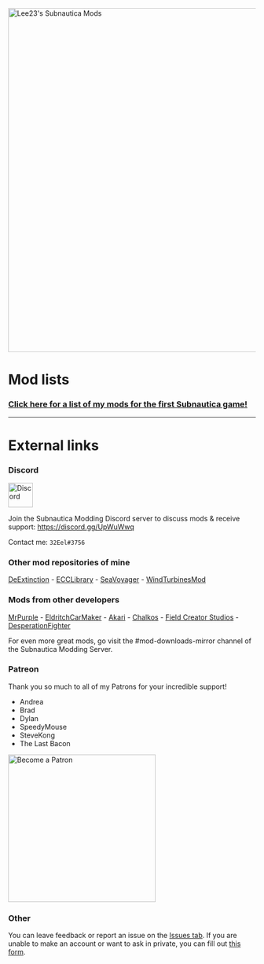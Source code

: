 <div>
  <img src="https://github.com/LeeTwentyThree/Lee23-SubnauticaMods/raw/main/Downloads/Images/MainPageHeader.png" width=700px alt="Lee23's Subnautica Mods">
</div>

# Mod lists

### [Click here for a list of my mods for the first Subnautica game!](https://github.com/LeeTwentyThree/Lee23-SubnauticaMods/blob/main/Downloads/DownloadPages/ModDownloads-Subnautica.md)

---

# External links

### Discord

<div>
  <img src="https://github.com/LeeTwentyThree/Lee23-SubnauticaMods/raw/main/Downloads/Images/Discord.png" alt="Discord" width=50px>
</div>

Join the Subnautica Modding Discord server to discuss mods & receive support: https://discord.gg/UpWuWwq

Contact me: `32Eel#3756`

### Other mod repositories of mine

[DeExtinction](https://github.com/LeeTwentyThree/DeExtinction) - [ECCLibrary](https://github.com/LeeTwentyThree/ECCLibrary) - [SeaVoyager](https://github.com/LeeTwentyThree/SeaVoyagerMod) - [WindTurbinesMod](https://github.com/LeeTwentyThree/WindTurbinesMod)

### Mods from other developers

[MrPurple](https://github.com/MrPurple6411/MrPurple6411-Subnautica-Mods/releases) - [EldritchCarMaker](https://github.com/EldritchCarMaker/My-Subnautica-Mods/blob/main/README.md) - [Akari](https://github.com/Slothy-lol/AkarisSubnauticaMods/releases/tag/Mods) - [Chalkos](https://github.com/chalkos/Chalkos-Subnautica-Mods/blob/main/README.md) - [Field Creator Studios](http://fcstudioshub.com/subnautica) - [DesperationFighter](https://github.com/desperationfighter/Desperationfighter-SubnauticaMods/releases)

For even more great mods, go visit the #mod-downloads-mirror channel of the Subnautica Modding Server.

### Patreon

Thank you so much to all of my Patrons for your incredible support!

- Andrea
- Brad
- Dylan
- SpeedyMouse
- SteveKong
- The Last Bacon

<div>
  <a href="https://patreon.com/user?u=71441969&utm_medium=clipboard_copy&utm_source=copyLink&utm_campaign=creatorshare_creator">
    <img src="https://github.com/LeeTwentyThree/Lee23-SubnauticaMods/raw/main/Downloads/Images/PatreonImage.png" width=300px alt="Become a Patron">
  </a>
</div>

### Other

You can leave feedback or report an issue on the [Issues tab](https://github.com/LeeTwentyThree/Lee23-SubnauticaMods/issues). If you are unable to make an account or want to ask in private, you can fill out [this form](https://forms.gle/MAa7Kovx6CRodsd77).
